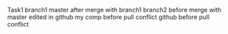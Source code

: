 Task1
branch1
master after merge with branch1
branch2 before merge with master
edited in github
my comp before pull conflict
github before pull conflict
